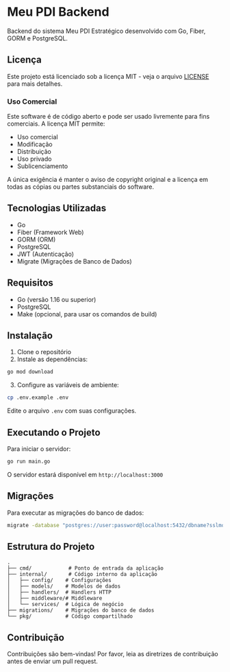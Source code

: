 # Meu PDI Backend

Backend do sistema Meu PDI Estratégico desenvolvido com Go, Fiber, GORM e PostgreSQL.

## Licença

Este projeto está licenciado sob a licença MIT - veja o arquivo [LICENSE](LICENSE) para mais detalhes.

### Uso Comercial

Este software é de código aberto e pode ser usado livremente para fins comerciais. A licença MIT permite:

- Uso comercial
- Modificação
- Distribuição
- Uso privado
- Sublicenciamento

A única exigência é manter o aviso de copyright original e a licença em todas as cópias ou partes substanciais do software.

## Tecnologias Utilizadas

- Go
- Fiber (Framework Web)
- GORM (ORM)
- PostgreSQL
- JWT (Autenticação)
- Migrate (Migrações de Banco de Dados)

## Requisitos

- Go (versão 1.16 ou superior)
- PostgreSQL
- Make (opcional, para usar os comandos de build)

## Instalação

1. Clone o repositório
2. Instale as dependências:
```bash
go mod download
```

3. Configure as variáveis de ambiente:
```bash
cp .env.example .env
```
Edite o arquivo `.env` com suas configurações.

## Executando o Projeto

Para iniciar o servidor:

```bash
go run main.go
```

O servidor estará disponível em `http://localhost:3000`

## Migrações

Para executar as migrações do banco de dados:

```bash
migrate -database "postgres://user:password@localhost:5432/dbname?sslmode=disable" -path migrations up
```

## Estrutura do Projeto

```
.
├── cmd/            # Ponto de entrada da aplicação
├── internal/       # Código interno da aplicação
│   ├── config/    # Configurações
│   ├── models/    # Modelos de dados
│   ├── handlers/  # Handlers HTTP
│   ├── middleware/# Middleware
│   └── services/  # Lógica de negócio
├── migrations/    # Migrações do banco de dados
└── pkg/           # Código compartilhado
```

## Contribuição

Contribuições são bem-vindas! Por favor, leia as diretrizes de contribuição antes de enviar um pull request. 